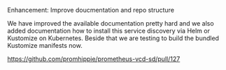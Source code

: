 Enhancement: Improve doucmentation and repo structure

We have improved the available documentation pretty hard and we also added
documentation how to install this service discovery via Helm or Kustomize on
Kubernetes. Beside that we are testing to build the bundled Kustomize manifests
now.

https://github.com/promhippie/prometheus-vcd-sd/pull/127
